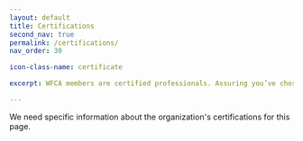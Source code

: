 ```yaml
---
layout: default
title: Certifications
second_nav: true
permalink: /certifications/
nav_order: 30

icon-class-name: certificate

excerpt: WFCA members are certified professionals. Assuring you’ve chosen the right company for your job.

---
```


We need specific information about the organization's certifications for this page.
